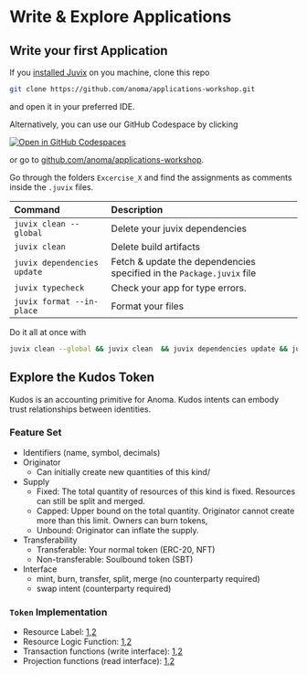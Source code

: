 # Write & Explore Applications

## Write your first Application

If you [installed Juvix](./2_Install-Juvix.md) on you machine, clone this repo

```sh
git clone https://github.com/anoma/applications-workshop.git
```

and open it in your preferred IDE.

Alternatively, you can use our GitHub Codespace by clicking

[![Open in GitHub Codespaces](https://github.com/codespaces/badge.svg)](https://codespaces.new/anoma/applications-workshop?quickstart=1)

or go to [github.com/anoma/applications-workshop](https://github.com/anoma/applications-workshop).

Go through the folders `Excercise_X` and find the assignments as comments inside the `.juvix` files.

| Command                     | Description                                                           |
| :-------------------------- | :-------------------------------------------------------------------- |
| `juvix clean --global`      | Delete your juvix dependencies                                        |
| `juvix clean`               | Delete build artifacts                                                |
| `juvix dependencies update` | Fetch & update the dependencies specified in the `Package.juvix` file |
| `juvix typecheck`           | Check your app for type errors.                                       |
| `juvix format --in-place`   | Format your files                                                     |

Do it all at once with

```sh
juvix clean --global && juvix clean  && juvix dependencies update && juvix typecheck  && juvix format --in-place
```

## Explore the Kudos Token

Kudos is an accounting primitive for Anoma. Kudos intents can embody trust relationships between identities.

### Feature Set

- Identifiers (name, symbol, decimals)
- Originator
  - Can initially create new quantities of this kind/
- Supply
  - Fixed: The total quantity of resources of this kind is fixed. Resources can still be split and merged.
  - Capped: Upper bound on the total quantity. Originator cannot create more than this limit. Owners can burn tokens,
  - Unbound: Originator can inflate the supply.
- Transferability
  - Transferable: Your normal token (ERC-20, NFT)
  - Non-transferable: Soulbound token (SBT)
- Interface
  - mint, burn, transfer, split, merge (no counterparty required)
  - swap intent (counterparty required)

### `Token` Implementation

- Resource Label: [1](https://github.com/anoma/anoma-applib/blob/a6c4993f203d759051ef4a31c0c6c7fde0a9e9a2/Applib/Token/Label.juvix#L8-L16),[2](../HelloWorld/.juvix-build/0.6.8/deps/c4c0b1e74196bd1135c8ea27b48f6756d7ec7aa8f5388511e02d6401d1f1c407/Applib/Token/Label.juvix)
- Resource Logic Function: [1](https://github.com/anoma/anoma-applib/blob/a6c4993f203d759051ef4a31c0c6c7fde0a9e9a2/Applib/Token/Logic.juvix#L13-L23),[2](../HelloWorld/.juvix-build/0.6.8/deps/c4c0b1e74196bd1135c8ea27b48f6756d7ec7aa8f5388511e02d6401d1f1c407/Applib/Token/Logic.juvix)
- Transaction functions (write interface): [1](https://github.com/anoma/anoma-applib/blob/a6c4993f203d759051ef4a31c0c6c7fde0a9e9a2/Applib/Transaction),[2](../HelloWorld/.juvix-build/0.6.8/deps/c4c0b1e74196bd1135c8ea27b48f6756d7ec7aa8f5388511e02d6401d1f1c407/Applib/Transaction)
- Projection functions (read interface): [1](https://github.com/anoma/anoma-applib/blob/a6c4993f203d759051ef4a31c0c6c7fde0a9e9a2/Applib/Projection/TotalQuantity.juvix#L9-L12),[2](../HelloWorld/.juvix-build/0.6.8/deps/c4c0b1e74196bd1135c8ea27b48f6756d7ec7aa8f5388511e02d6401d1f1c407/Applib/Projection/TotalQuantity.juvix)

